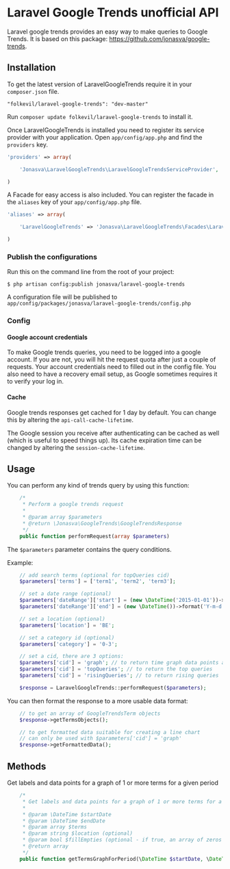 # Laravel Google Trends unofficial API

Laravel google trends provides an easy way to make queries to Google Trends. It is based on this package: https://github.com/jonasva/google-trends.

## Installation

To get the latest version of LaravelGoogleTrends require it in your `composer.json` file.

~~~
"folkevil/laravel-google-trends": "dev-master"
~~~

Run `composer update folkevil/laravel-google-trends` to install it.

Once LaravelGoogleTrends is installed you need to register its service provider with your application. Open `app/config/app.php` and find the `providers` key.

~~~php
'providers' => array(

    'Jonasva\LaravelGoogleTrends\LaravelGoogleTrendsServiceProvider',

)
~~~

A Facade for easy access is also included. You can register the facade in the `aliases` key of your `app/config/app.php` file.

~~~php
'aliases' => array(

    'LaravelGoogleTrends' => 'Jonasva\LaravelGoogleTrends\Facades\LaravelGoogleTrends',

)
~~~

### Publish the configurations

Run this on the command line from the root of your project:

~~~
$ php artisan config:publish jonasva/laravel-google-trends
~~~

A configuration file will be published to `app/config/packages/jonasva/laravel-google-trends/config.php`

### Config

#### Google account credentials

To make Google trends queries, you need to be logged into a google account. If you are not, you will hit the request quota after just a couple of requests. Your account credentials need to filled out in the config file. You also need to have a recovery email setup, as Google sometimes requires it to verify your log in.

#### Cache

Google trends responses get cached for 1 day by default. You can change this by altering the `api-call-cache-lifetime`.

The Google session you receive after authenticating can be cached as well (which is useful to speed things up). Its cache expiration time can be changed by altering the `session-cache-lifetime`.

## Usage

You can perform any kind of trends query by using this function:
```php
    /*
     * Perform a google trends request
     *
     * @param array $parameters
     * @return \Jonasva\GoogleTrends\GoogleTrendsResponse
     */
    public function performRequest(array $parameters)
```

The `$parameters` parameter contains the query conditions.

Example:
```php
    // add search terms (optional for topQueries cid)
    $parameters['terms'] = ['term1', 'term2', 'term3'];

    // set a date range (optional)
    $parameters['dateRange']['start'] = (new \DateTime('2015-01-01'))->format('Y-m-d');
    $parameters['dateRange']['end'] = (new \DateTime())->format('Y-m-d');

    // set a location (optional)
    $parameters['location'] = 'BE';

    // set a category id (optional)
    $parameters['category'] = '0-3';

    // set a cid, there are 3 options:
    $parameters['cid'] = 'graph'; // to return time graph data points and labels
    $parameters['cid'] = 'topQueries'; // to return the top queries
    $parameters['cid'] = 'risingQueries'; // to return rising queries

    $response = LaravelGoogleTrends::performRequest($parameters);
```

You can then format the response to a more usable data format:
```php
    // to get an array of GoogleTrendsTerm objects
    $response->getTermsObjects();

    // to get formatted data suitable for creating a line chart
    // can only be used with $parameters['cid'] = 'graph'
    $response->getFormattedData();
```

## Methods

Get labels and data points for a graph of 1 or more terms for a given period
```php
    /*
     * Get labels and data points for a graph of 1 or more terms for a given period
     *
     * @param \DateTime $startDate
     * @param \DateTime $endDate
     * @param array $terms
     * @param string $location (optional)
     * @param bool $fillEmpties (optional - if true, an array of zeros will be added for terms with no results)
     * @return array
     */
    public function getTermsGraphForPeriod(\DateTime $startDate, \DateTime $endDate, array $terms, $location = null, $fillEmpties = true)
```
